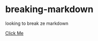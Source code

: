 # breaking-markdown
looking to break ze markdown

[Click Me](javascript:alert(1)//https://duckduckgo.com)
